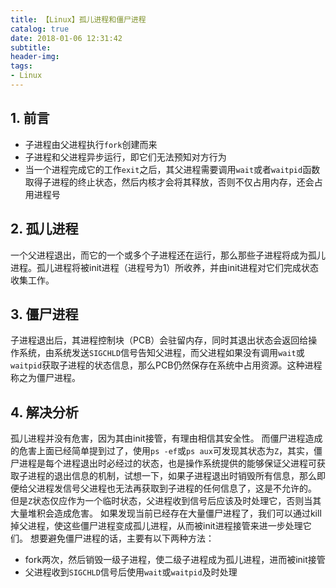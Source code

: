 ```yaml
---
title: 【Linux】孤儿进程和僵尸进程
catalog: true
date: 2018-01-06 12:31:42
subtitle:
header-img:
tags:
- Linux
---
```


## 1. 前言
+ 子进程由父进程执行`fork`创建而来
+ 子进程和父进程异步运行，即它们无法预知对方行为
+ 当一个进程完成它的工作`exit`之后，其父进程需要调用`wait`或者`waitpid`函数取得子进程的终止状态，然后内核才会将其释放，否则不仅占用内存，还会占用进程号

## 2. 孤儿进程
一个父进程退出，而它的一个或多个子进程还在运行，那么那些子进程将成为孤儿进程。孤儿进程将被init进程（进程号为1）所收养，并由init进程对它们完成状态收集工作。

## 3. 僵尸进程
子进程退出后，其进程控制块（PCB）会驻留内存，同时其退出状态会返回给操作系统，由系统发送`SIGCHLD`信号告知父进程，而父进程如果没有调用`wait`或`waitpid`获取子进程的状态信息，那么PCB仍然保存在系统中占用资源。这种进程称之为僵尸进程。

## 4. 解决分析
孤儿进程并没有危害，因为其由init接管，有理由相信其安全性。
而僵尸进程造成的危害上面已经简单提到过了，使用`ps -ef`或`ps aux`可发现其状态为`Z`，其实，僵尸进程是每个进程退出时必经过的状态，也是操作系统提供的能够保证父进程可获取子进程的退出信息的机制，试想一下，如果子进程退出时销毁所有信息，那么即便给父进程发信号父进程也无法再获取到子进程的任何信息了，这是不允许的。
但是`Z`状态仅应作为一个临时状态，父进程收到信号后应该及时处理它，否则当其大量堆积会造成危害。
如果发现当前已经存在大量僵尸进程了，我们可以通过kill掉父进程，使这些僵尸进程变成孤儿进程，从而被init进程接管来进一步处理它们。
想要避免僵尸进程的话，主要有以下两种方法：
+ fork两次，然后销毁一级子进程，使二级子进程成为孤儿进程，进而被init接管
+ 父进程收到`SIGCHLD`信号后使用`wait`或`waitpid`及时处理

